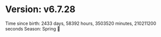 # Version: v6.7.28
Time since birth: 2433 days, 58392 hours, 3503520 minutes, 210211200 seconds
Season: Spring 🌸
